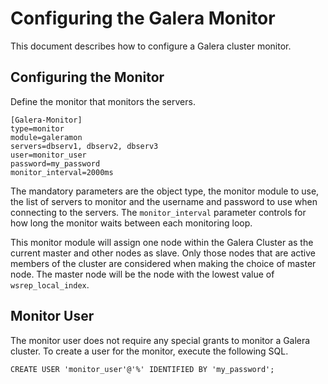 # Configuring the Galera Monitor

This document describes how to configure a Galera cluster monitor.

## Configuring the Monitor

Define the monitor that monitors the servers.

```
[Galera-Monitor]
type=monitor
module=galeramon
servers=dbserv1, dbserv2, dbserv3
user=monitor_user
password=my_password
monitor_interval=2000ms
```

The mandatory parameters are the object type, the monitor module to use, the
list of servers to monitor and the username and password to use when connecting
to the servers. The `monitor_interval` parameter controls for how long
the monitor waits between each monitoring loop.

This monitor module will assign one node within the Galera Cluster as the
current master and other nodes as slave. Only those nodes that are active
members of the cluster are considered when making the choice of master node. The
master node will be the node with the lowest value of `wsrep_local_index`.

## Monitor User

The monitor user does not require any special grants to monitor a Galera
cluster. To create a user for the monitor, execute the following SQL.

```
CREATE USER 'monitor_user'@'%' IDENTIFIED BY 'my_password';
```
